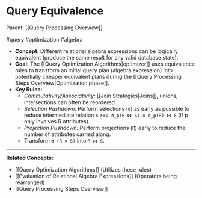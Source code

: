 # Query Equivalence

Parent: [[Query Processing Overview]]

#query #optimization #algebra

*   **Concept:** Different relational algebra expressions can be logically equivalent (produce the same result for any valid database state).
*   **Goal:** The [[Query Optimization Algorithms|optimizer]] uses equivalence rules to transform an initial query plan (algebra expression) into potentially cheaper equivalent plans during the [[Query Processing Steps Overview|Optimization phase]].
*   **Key Rules:**
    *   *Commutativity/Associativity:* [[Join Strategies|Joins]], unions, intersections can often be reordered.
    *   *Selection Pushdown:* Perform selections (`σ`) as early as possible to reduce intermediate relation sizes. `σ_p(R ⋈ S) ≡ σ_p(R) ⋈ S` (if p only involves R attributes).
    *   *Projection Pushdown:* Perform projections (`Π`) early to reduce the number of attributes carried along.
    *   Transform `σ (R × S)` into `R ⋈ S`.

---
**Related Concepts:**
*   [[Query Optimization Algorithms]] (Utilizes these rules)
*   [[Evaluation of Relational Algebra Expressions]] (Operators being rearranged)
*   [[Query Processing Steps Overview]] 